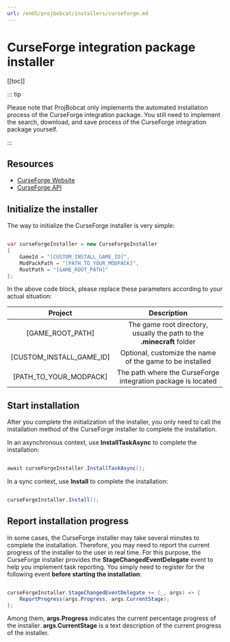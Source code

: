 ```yaml
---
url: /enUS/projbobcat/installers/curseforge.md
---
```

# CurseForge integration package installer

\[\[toc]]

::: tip

Please note that ProjBobcat only implements the automated installation process of the CurseForge integration package. You still need to implement the search, download, and save process of the CurseForge integration package yourself.

:::

## Resources

* [CurseForge Website](https://www.curseforge.com/)
* [CurseForge API](https://docs.curseforge.com/)

## Initialize the installer

The way to initialize the CurseForge installer is very simple:

```c#

var curseForgeInstaller = new CurseForgeInstaller
{
    GameId = "[CUSTOM_INSTALL_GAME_ID]",
    ModPackPath = "[PATH_TO_YOUR_MODPACK]",
    RootPath = "[GAME_ROOT_PATH]"
};

```

In the above code block, please replace these parameters according to your actual situation:

| Project | Description |
|:-----------------------------------------:|:----------------------:|
| \[GAME\_ROOT\_PATH] | The game root directory, usually the path to the **.minecraft** folder |
| \[CUSTOM\_INSTALL\_GAME\_ID] | Optional, customize the name of the game to be installed |
| \[PATH\_TO\_YOUR\_MODPACK] | The path where the CurseForge integration package is located |

## Start installation

After you complete the initialization of the installer, you only need to call the installation method of the CurseForge installer to complete the installation.

In an asynchronous context, use **InstallTaskAsync** to complete the installation:

```c#

await curseForgeInstaller.InstallTaskAsync();

```

In a sync context, use **Install** to complete the installation:

```c#

curseForgeInstaller.Install();

```

## Report installation progress

In some cases, the CurseForge installer may take several minutes to complete the installation.
Therefore, you may need to report the current progress of the installer to the user in real time.
For this purpose, the CurseForge installer provides the **StageChangedEventDelegate** event to help you implement task reporting.
You simply need to register for the following event **before starting the installation**:

```c#

curseForgeInstaller.StageChangedEventDelegate += (_, args) => {
    ReportProgress(args.Progress, args.CurrentStage);
};

```

Among them, **args.Progress** indicates the current percentage progress of the installer. **args.CurrentStage** is a text description of the current progress of the installer.
